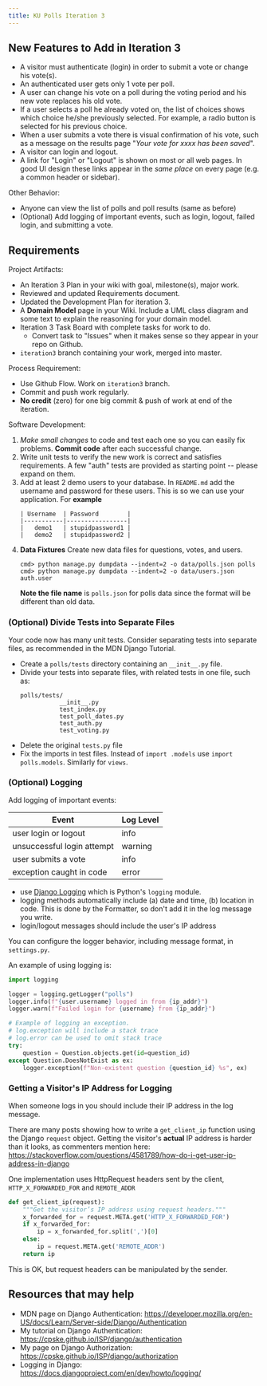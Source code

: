 ```yaml
---
title: KU Polls Iteration 3
---
```


## New Features to Add in Iteration 3

- A visitor must authenticate (login) in order to submit a vote or change his vote(s).
- An authenticated user gets only 1 vote per poll.
- A user can change his vote on a poll during the voting period and his new vote replaces his old vote. 
- If a user selects a poll he already voted on, the list of choices shows which choice he/she previously selected. For example, a radio button is selected for his previous choice.
- When a user submits a vote there is visual confirmation of his vote, such as a message on the results page "*Your vote for xxxx has been saved*".
- A visitor can login and logout.
- A link for "Login" or "Logout" is shown on most or all web pages.  In good UI design these links appear in the *same place* on every page (e.g. a common header or sidebar).

Other Behavior:

- Anyone can view the list of polls and poll results (same as before)
- (Optional) Add logging of important events, such as login, logout, failed login, and submitting a vote.

## Requirements

Project Artifacts:

- An Iteration 3 Plan in your wiki with goal, milestone(s), major work.
- Reviewed and updated Requirements document. 
- Updated the Development Plan for iteration 3.
- A **Domain Model** page in your Wiki. Include a UML class diagram and some text to explain the reasoning for your domain model.
- Iteration 3 Task Board with complete tasks for work to do.
  - Convert task to "Issues" when it makes sense so they appear in your repo on Github.
- `iteration3` branch containing your work, merged into master.

Process Requirement:

- Use Github Flow. Work on `iteration3` branch.
- Commit and push work regularly.
- **No credit** (zero) for one big commit & push of work at end of the iteration.

Software Development:

1. *Make small changes* to code and test each one so you can easily fix problems.  **Commit code** after each successful change.
2. Write unit tests to verify the new work is correct and satisfies requirements. A few "auth" tests are provided as starting point -- please expand on them.
3. Add at least 2 demo users to your database.  In `README.md` add the username and password for these users.  This is so we can use your application.  For **example**
   ```
   | Username  | Password        |
   |-----------|-----------------|
   |   demo1   | stupidpassword1 |
   |   demo2   | stupidpassword2 |
   ```
4. **Data Fixtures** Create new data files for questions, votes, and users.
   ```
   cmd> python manage.py dumpdata --indent=2 -o data/polls.json polls 
   cmd> python manage.py dumpdata --indent=2 -o data/users.json auth.user
   ```
   **Note the file name** is `polls.json` for polls data since the format will be different than old data.



### (Optional) Divide Tests into Separate Files

Your code now has many unit tests. Consider separating tests
into separate files, as recommended in the MDN Django Tutorial.

- Create a `polls/tests` directory containing an `__init__.py` file.
- Divide your tests into separate files, with related tests in one file, such as:
  ```
  polls/tests/
             __init__.py
             test_index.py
             test_poll_dates.py
             test_auth.py
             test_voting.py
   ```
- Delete the original `tests.py` file
- Fix the imports in test files. Instead of `import .models` use `import polls.models`. Similarly for `views`.


### (Optional) Logging

Add logging of important events:

| Event                      | Log Level |
|----------------------------|-----------|
| user login or logout       | info      |
| unsuccessful login attempt | warning   |
| user submits a vote        | info      |
| exception caught in code   | error     |

- use [Django Logging][django-logging] which is Python's `logging` module.
- logging methods automatically include (a) date and time, (b) location in code. This is done by the Formatter, so don't add it in the log message you write.
- login/logout messages should include the user's IP address 

You can configure the logger behavior, including message format, in `settings.py`.

An example of using logging is:

```python
import logging

logger = logging.getLogger("polls")
logger.info(f"{user.username} logged in from {ip_addr}")
logger.warn(f"Failed login for {username} from {ip_addr}")

# Example of logging an exception.
# log.exception will include a stack trace
# log.error can be used to omit stack trace
try:
    question = Question.objects.get(id=question_id)
except Question.DoesNotExist as ex:
    logger.exception(f"Non-existent question {question_id} %s", ex)
```

### Getting a Visitor's IP Address for Logging

When someone logs in you should include their IP address in the log message.

There are many posts showing how to write a `get_client_ip` 
function using the Django `request` object.
Getting the visitor's **actual** IP address is harder than it looks,
as commenters mention here:
<https://stackoverflow.com/questions/4581789/how-do-i-get-user-ip-address-in-django>

One implementation uses HttpRequest headers sent by the client, 
`HTTP_X_FORWARDED_FOR` and `REMOTE_ADDR`

```python
def get_client_ip(request):
    """Get the visitor’s IP address using request headers."""
    x_forwarded_for = request.META.get('HTTP_X_FORWARDED_FOR')
    if x_forwarded_for:
        ip = x_forwarded_for.split(',')[0]
    else:
        ip = request.META.get('REMOTE_ADDR')
    return ip
```
This is OK, but request headers can be manipulated by the sender.

## Resources that may help

- MDN page on Django Authentication: <https://developer.mozilla.org/en-US/docs/Learn/Server-side/Django/Authentication>
- My tutorial on Django Authentication: <https://cpske.github.io/ISP/django/authentication>
- My page on Django Authorization: <https://cpske.github.io/ISP/django/authorization>
- Logging in Django: <https://docs.djangoproject.com/en/dev/howto/logging/>

[django-logging]: https://docs.djangoproject.com/en/dev/howto/logging/

